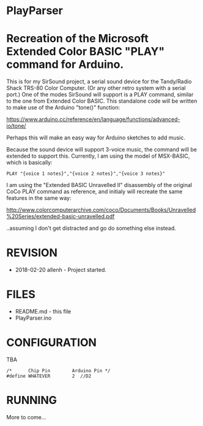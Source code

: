 # PlayParser

Recreation of the Microsoft Extended Color BASIC "PLAY" command for Arduino.
============================================================================
This is for my SirSound project, a serial sound device for the Tandy/Radio Shack TRS-80 Color Computer. (Or any other retro system with a serial port.) One of the modes SirSound will support is a PLAY command, similar to the one from Extended Color BASIC. This standalone code will be written to make use of the Arduino "tone()" function:

https://www.arduino.cc/reference/en/language/functions/advanced-io/tone/

Perhaps this will make an easy way for Arduino sketches to add music.

Because the sound device will support 3-voice music, the command will be extended to support this. Currently, I am using the model of MSX-BASIC, which is basically:

```
PLAY "{voice 1 notes}","{voice 2 notes}","{voice 3 notes}"
```

I am using the "Extended BASIC Unravelled II" disassembly of the original CoCo PLAY command as reference, and initialy will recreate the same features in the same way:

http://www.colorcomputerarchive.com/coco/Documents/Books/Unravelled%20Series/extended-basic-unravelled.pdf

..assuming I don't get distracted and go do something else instead.

REVISION
========
* 2018-02-20 allenh - Project started.

FILES
=====

* README.md - this file
* PlayParser.ino

CONFIGURATION
=============

TBA

```
/*      Chip Pin        Arduino Pin */
#define WHATEVER        2  //D2
```

RUNNING
=======
 
More to come...
